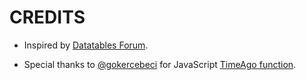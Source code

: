 # CREDITS

* Inspired by [Datatables Forum](https://datatables.net/forums/discussion/37132/datatables-presenting-with-a-card-view).

* Special thanks to [@gokercebeci](https://github.com/gokercebeci) for JavaScript [TimeAgo function](https://codepen.io/goker/pen/yBEGD).
